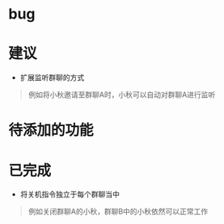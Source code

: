 # bug




# 建议

- 扩展监听群聊的方式
> 例如将小秋邀请至群聊A时，小秋可以自动对群聊A进行监听


# 待添加的功能





# 已完成

- 将关机指令独立于每个群聊当中
> 例如关闭群聊A的小秋，群聊B中的小秋依然可以正常工作